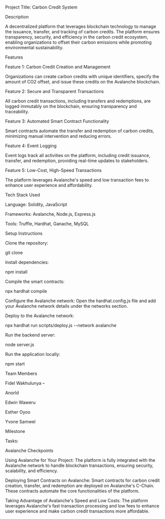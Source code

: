 Project Title: Carbon Credit System

Description

A decentralized platform that leverages blockchain technology to manage the issuance, transfer, and tracking of carbon credits. The platform ensures transparency, security, and efficiency in the carbon credit ecosystem, enabling organizations to offset their carbon emissions while promoting environmental sustainability.

Features

Feature 1: Carbon Credit Creation and Management

Organizations can create carbon credits with unique identifiers, specify the amount of CO2 offset, and issue these credits on the Avalanche blockchain.

Feature 2: Secure and Transparent Transactions

All carbon credit transactions, including transfers and redemptions, are logged immutably on the blockchain, ensuring transparency and traceability.

Feature 3: Automated Smart Contract Functionality

Smart contracts automate the transfer and redemption of carbon credits, minimizing manual intervention and reducing errors.

Feature 4: Event Logging

Event logs track all activities on the platform, including credit issuance, transfer, and redemption, providing real-time updates to stakeholders.

Feature 5: Low-Cost, High-Speed Transactions

The platform leverages Avalanche's speed and low transaction fees to enhance user experience and affordability.

Tech Stack Used

Language: Solidity, JavaScript

Frameworks: Avalanche, Node.js, Express.js

Tools: Truffle, Hardhat, Ganache, MySQL

Setup Instructions

Clone the repository:

git clone 

Install dependencies:

npm install

Compile the smart contracts:

npx hardhat compile

Configure the Avalanche network:
Open the hardhat.config.js file and add your Avalanche network details under the networks section.

Deploy to the Avalanche network:

npx hardhat run scripts/deploy.js --network avalanche

Run the backend server:

node server.js

Run the application locally:

npm start

Team Members

Fidel Wakhulunya – 


Anorld 

Edwin Waweru


Esther Oyoo


Yvone Samwel



Milestone


Tasks:



Avalanche Checkpoints

Using Avalanche for Your Project:
The platform is fully integrated with the Avalanche network to handle blockchain transactions, ensuring security, scalability, and efficiency.

Deploying Smart Contracts on Avalanche:
Smart contracts for carbon credit creation, transfer, and redemption are deployed on Avalanche's C-Chain. These contracts automate the core functionalities of the platform.

Taking Advantage of Avalanche's Speed and Low Costs:
The platform leverages Avalanche's fast transaction processing and low fees to enhance user experience and make carbon credit transactions more affordable.

